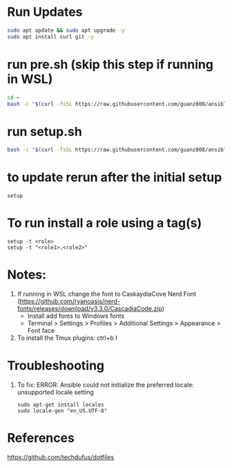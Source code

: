 # Run Updates
```bash
sudo apt update && sudo apt upgrade -y  
sudo apt install curl git -y  
```
# run pre.sh (skip this step if running in WSL)
```bash
cd ~  
bash -c "$(curl -fsSL https://raw.githubusercontent.com/guanz808/ansible/main/pre.sh)"
``` 
# run setup.sh 
```bash
bash -c "$(curl -fsSL https://raw.githubusercontent.com/guanz808/ansible/main/setup)"
```

# to update rerun after the initial setup
```
setup
```

# To run install a role using a tag(s)
```
setup -t <role>
setup -t "<role1>,<role2>"
```

# Notes:
1. If running in WSL change the font to CaskaydiaCove Nerd Font (https://github.com/ryanoasis/nerd-fonts/releases/download/v3.3.0/CascadiaCode.zip) 
   - Install add fonts to Windows fonts
   - Terminal > Settings > Profiles > <distro> Additional Settings > Appearance > Font face
2. To install the Tmux plugins: ctrl+b I  

# Troubleshooting
1. To fix:  ERROR: Ansible could not initialize the preferred locale: unsupported locale setting
    ```
    sudo apt-get install locales
    sudo locale-gen "en_US.UTF-8"
    ```

# References
https://github.com/techdufus/dotfiles